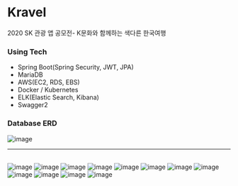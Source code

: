 # Kravel
2020 SK 관광 앱 공모전- K문화와 함께하는 색다른 한국여행

### Using Tech
* Spring Boot(Spring Security, JWT, JPA)
* MariaDB
* AWS(EC2, RDS, EBS)
* Docker / Kubernetes
* ELK(Elastic Search, Kibana)
* Swagger2

### Database ERD
![image](etc/img/erd.png)

---

\
[]()
![image](etc/img/1.jpg)
![image](etc/img/2.jpg)
![image](etc/img/3.jpg)
![image](etc/img/4.jpg)
![image](etc/img/5-1.jpg)
![image](etc/img/6.jpg)
![image](etc/img/7.jpg)
![image](etc/img/8.jpg)
![image](etc/img/9.jpg)
![image](etc/img/10.jpg)
![image](etc/img/11.jpg)
![image](etc/img/12.jpg)
